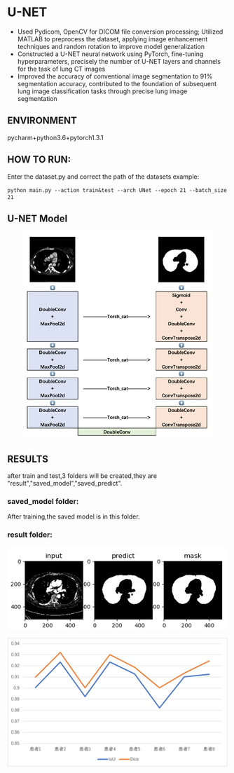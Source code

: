 # U-NET
- Used Pydicom, OpenCV for DICOM file conversion processing; Utilized MATLAB to preprocess the dataset, applying image enhancement techniques and random rotation to improve model generalization
- Constructed a U-NET neural network using PyTorch, fine-tuning hyperparameters, precisely the number of U-NET layers and channels for the task of lung CT images
- Improved the accuracy of conventional image segmentation to 91% segmentation accuracy, contributed to the foundation of subsequent lung image classification tasks through precise lung image segmentation
## ENVIRONMENT
pycharm+python3.6+pytorch1.3.1  
## HOW TO RUN:
Enter the dataset.py and correct the path of the datasets
example:
```
python main.py --action train&test --arch UNet --epoch 21 --batch_size 21 
```
## U-NET Model
<p align="center">
  <img src="https://github.com/littlesheep12/U-Net/blob/main/Unet_model.png" />
</p>

## RESULTS
after train and test,3 folders will be created,they are "result","saved_model","saved_predict".

### saved_model folder:
After training,the saved model is in this folder.

### result folder:
<p align="center">
  <img src="https://github.com/littlesheep12/U-Net/blob/main/lung.png" />
</p>

![result_1](https://github.com/littlesheep12/U-Net/blob/main/result_1.png "result_1")